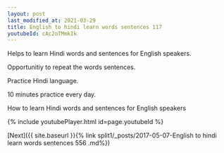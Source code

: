 ```yaml
---
layout: post
last_modified_at: 2021-03-29
title: English to hindi learn words sentences 117 
youtubeId: cAc2oTMmkIk
---
```

 
 
Helps to learn Hindi words and sentences for English speakers.

Opportunitiy to repeat the words sentences. 

Practice Hindi language. 
 
10 minutes practice every day. 
 
How to learn Hindi words and sentences for English speakers 
 
{% include youtubePlayer.html id=page.youtubeId %}
 
 
[Next]({{ site.baseurl }}{% link  split1/_posts/2017-05-07-English to hindi learn words sentences 556 .md%})
 

